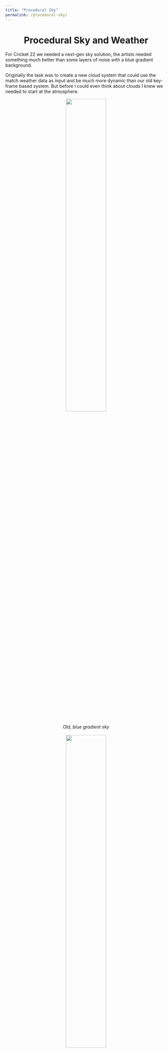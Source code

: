 ```yaml
---
title: "Procedural Sky"
permalink: /procedural-sky/
---
```

<h1 align="center">Procedural Sky and Weather</h1>

For Cricket 22 we needed a next-gen sky solution, the artists needed something much better than some layers of noise with a blue gradient background. 

Originally the task was to create a new cloud system that could use the match weather data as input and be much more dynamic than our old key-frame based system. But before I could even think about clouds I knew we needed to start at the atmosphere.

<div align="center">
  <img src="/images/old_sky.png" width="50%" /><br>
  <em>Old, blue gradient sky</em><br><br>
  <img src="/images/clouds_Timelapse.gif" width="50%" /><br>
  <em>New PBR sky with procedurally generated volumetric clouds</em><br><br>
</div>
<br>

<h2 align="center">Physically Based Atmosphere</h2>

The old sky was a completely unmaintained gradient, with crazy HDR values which destroyed the auto-exposure and tone-mapping (a whole other topic). So the first step was to investigate state of the art techniques in PBR atmospheres. The most popular was a series of precomputed LUTs by [Bruneton and Neyr](https://ebruneton.github.io/precomputed_atmospheric_scattering/). These LUTs included transmittance, scattering, and irradiance to build a realistic Earth sky. Although they were generally too expensive to compute in real-time, I imagine most games would slowly compute over time or blend prebaked LUTs. But a more recent paper from [Hillaire](https://sebh.github.io/publications/egsr2020.pdf) at Epic Games took the Bruneton method and reduced the complexity, specifically in the light scattering steps. This sky was faster and much more scalable with the intention to work on mobile.

<h2 align="center">Atmosphere Components</h2>

The papers provide details and implementations but I’ll give a brief overview. The sky functions with three LUTs computed using atmosphere parameters as inputs. These parameters include sun direction, sun illuminance, Mie scattering and Rayleigh scattering co-efficients.

Rayleigh scattering is light spreading by small atmospheric gas particles, this creates the blue in the sky and red in sunsets. This scattering involves a short wavelength bias and that causes a blue sky.

Mie scattering is light spreading through larger particles in the air like mist, fog or pollution. This is less wavelength dependent and therefore comes off as white.

<h2 align="center">LUTs (Look up tables)</h2>

The LUTs themselves are encoded by an angle from horizon to UV transformation step. So we need to calculate our horizon angle when sampling the LUT which covers the entire atmosphere.

<div align="center">
  <img src="/images/atmos_paper_fig2.png" width="40%" /><br>
  <em>Sky-View LUT example</em><br><br>
  <img src="/images/atmos_paper_fig1.png" width="40%" /><br>
  <em>Multi-scatter LUT example</em><br><br>
</div>
   

Firstly, the Transmittance LUT is computed, this determines how much sun light is shadowed by the atmosphere ozone (how much light makes it through at that point).

Then using Transmittance, the Multi-Scatter LUT is computed which calculates multi-ordered light scattering. This was a key innovation from Hillarie where their method can “approximate the evaluation of an infinite number of scattering orders.”

Lastly the Sky-View LUT uses these tables to calculate the Mie and Rayleigh scattering results which gives us the colour in the sky.

<div align="center">
  <img src="/images/transmittance.jpg" width="40%" /><br>
  <em>Transmittance LUT</em><br><br>
  <img src="/images/skyview.jpg" width="40%"><br>
  <em>Sky-View LUT</em><br><br>
</div>
<br>

Now that all our LUTs are computed we use the Sky-View LUT in our ray-march where we render the sky. In my implementation it is depth-tested so we only march areas with no geometry (the sky only exists in the void).
    
    
<div align="center">
  <img src="/images/sky_early.png" width="50%" /><br>
  <em>Much better than a gradient</em><br><br>
  <img src="/images/boys_in_void.png" width="50%" /><br>
  <em>The void!</em><br><br>
</div>
<br>

Now that we have a beautiful atmosphere we need the sun to be correctly positioned. Since we are a simulation game, we need to convert our time and location into an accurate sun to get exact shadows. A paper by [Zhang](https://www.sciencedirect.com/science/article/pii/S0960148121004031) describes a simplified method to calculate this exact thing in polar co-ordinates. Implementing this as input to our atmosphere meant we have realistic sun positions for all stadiums. Which also when we discovered that all stadiums were setup incorrectly, and believed they were in Australia.
A great test for this was [Svalbard](https://www.visitnorway.com/things-to-do/nature-attractions/midnight-sun/), Norway where during summer the sun never sets. While I imagine no one plays cricket that north, it is fantastic to see if we wanted to in our game the sun would never set accurately!

<h2 align="center">Volumetric Clouds</h2>

Now the sky is done, we need clouds!
My personal goal was to make a completely procedural system without need for artists to interfere, unless they wanted to. Reading many different cloud rendering techniques the closest one to our needs was from [Guerrilla Games](https://www.guerrilla-games.com/read/nubis-authoring-real-time-volumetric-cloudscapes-with-the-decima-engine) for Horizon Zero Dawn.

They used two 3D volume noise textures specifically made to emulate the density of clouds. It is then ray-marched while filtering it through a weather map which influences cloud density by height, position, and precipitation.

<div align="center">
  <img src="/images/noiseLow.jpg" width="25%" /><br>
  <em>Low Frequency Perlin-Worely Noise</em><br><br>
  <img src="/images/noiseHigh.jpg" width="25%" /><br>
  <em>High Frequency Perlin-Worely Noise</em><br><br>
</div>
<br>

Luckily a lot of the setup was already done for our sky atmosphere ray-march so I just needed to add clouds to the march. The lighting equation is surprisingly simple through [Beer’s law](https://en.wikipedia.org/wiki/Beer%E2%80%93Lambert_law) and the aptly named “powdered sugar” effect. But other factors such as clouds shadowing themselves requires cone sampling adjacent clouds towards the sun which adds complexity. After much trial and error, I finally got a decent looking lighting model.

<div align="center">
  <img src="/images/oldlapse.gif" width="50%" /><br>
  <em>Early time-lapse of our volumetric clouds</em><br><br>
</div>
<br>
    
I was fairly happy with these clouds except the weather map ruining the shape and creating boxy square clouds!

Guerrilla clouds were made to create dramatic cloudscapes for their fantasy game. So it had a much larger focus on artists able to author fantastical cloud content. Cricket on the other hand can be less dramatic, so generating a weather map based on weather data was a great solution. This required a lot of noise shaping depending on different factors. For example, humidity impacts cloud thickness, rain increases light absorption (and thickness), wind increase noise frequency (creates a more chaotic sky), and of course cloudiness effects total cloud coverage generated in the map. Each weather map is unique to its match, location, and date, so every game is unique!

<br>
<div align="center">
  <img src="/images/weather_mapRG.jpg" width="30%" /><br>
  <img src="/images/weather_mapHeight.jpg" width="20%" />
  <img src="/images/weather_map.jpg" width="20%" />
  <br>
  This is an example of our weather map, red is cloud coverage, green is cloud type (stratus, cumulus, cumulonimbus).
</div>
<br>


<div align="center">
  <img src="/images/cloud-1.png" width="50%" /><br>
  <img src="/images/cloud-2.png" width="50%" /><br>
  <img src="/images/cloud-3.png" width="50%" /><br>
</div>
<br>
  
<br>
<h2 align="center">Optimisations</h2>

This is very implementation specific, but the original Guerrilla Games optimisations are the major factors. These include doing large ray-march steps when not intersecting clouds, more aggressive stencil-testing, and reprojecting across frames. The reprojecting step is the most complicated where you render the clouds at 1/4 resolution and update those select pixels over, slowly building the full frame.


<div align="center">
  <img src="/images/stencil-test.png" width="50%" /><br>
  <em>Stencil-test of stadium vs sky</em><br><br>
  <img src="/images/reprojectionmeme.png" width="50%" /><br>
  <em>Reprojection only matters where we see the sky</em><br><br>
</div>
<br>
  
One key difference is Guerilla Games is a Sony studio meaning they built for PS4 which is faster than an Xbox One. On Xbox the noise texture sampling was hitting bandwidth limits hard, the biggest performance increase was to lower the 3D volume textures bits from R32F to R16 and even R8 if needed. It had very little visual impact and made Xbox One very playable with the sky.

    
